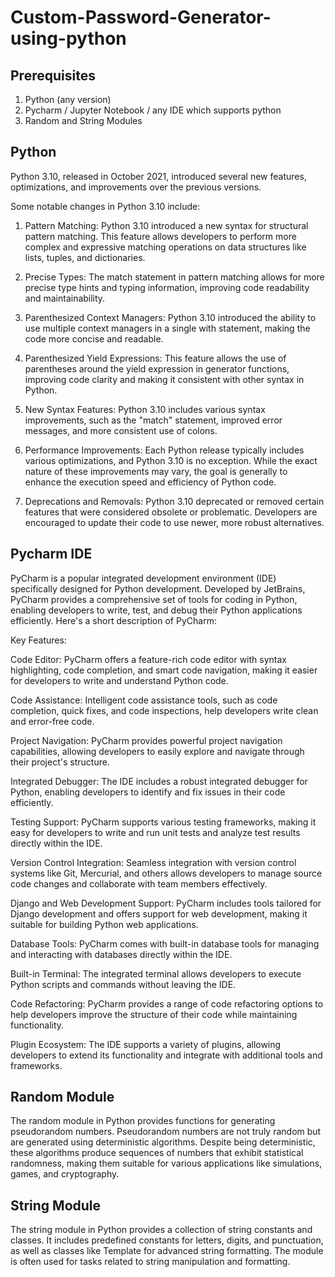 # Custom-Password-Generator-using-python

## Prerequisites

  1. Python (any version)
  2. Pycharm / Jupyter Notebook / any IDE which supports python
  3. Random and String Modules 


## Python

Python 3.10, released in October 2021, introduced several new features, optimizations, and improvements over the previous versions. 

Some notable changes in Python 3.10 include:

1. Pattern Matching: Python 3.10 introduced a new syntax for structural pattern matching. This feature allows developers to perform more complex and expressive matching operations on data structures like lists, tuples, and dictionaries.

2. Precise Types: The match statement in pattern matching allows for more precise type hints and typing information, improving code readability and maintainability.

3. Parenthesized Context Managers: Python 3.10 introduced the ability to use multiple context managers in a single with statement, making the code more concise and readable.

4. Parenthesized Yield Expressions: This feature allows the use of parentheses around the yield expression in generator functions, improving code clarity and making it consistent with other syntax in Python.

5. New Syntax Features: Python 3.10 includes various syntax improvements, such as the "match" statement, improved error messages, and more consistent use of colons.

6. Performance Improvements: Each Python release typically includes various optimizations, and Python 3.10 is no exception. While the exact nature of these improvements may vary, the goal is generally to enhance the execution speed and efficiency of Python code.

7. Deprecations and Removals: Python 3.10 deprecated or removed certain features that were considered obsolete or problematic. Developers are encouraged to update their code to use newer, more robust alternatives.


## Pycharm IDE

PyCharm is a popular integrated development environment (IDE) specifically designed for Python development. Developed by JetBrains, PyCharm provides a comprehensive set of tools for coding in Python, enabling developers to write, test, and debug their Python applications efficiently. Here's a short description of PyCharm:

Key Features:

Code Editor: PyCharm offers a feature-rich code editor with syntax highlighting, code completion, and smart code navigation, making it easier for developers to write and understand Python code.

Code Assistance: Intelligent code assistance tools, such as code completion, quick fixes, and code inspections, help developers write clean and error-free code.

Project Navigation: PyCharm provides powerful project navigation capabilities, allowing developers to easily explore and navigate through their project's structure.

Integrated Debugger: The IDE includes a robust integrated debugger for Python, enabling developers to identify and fix issues in their code efficiently.

Testing Support: PyCharm supports various testing frameworks, making it easy for developers to write and run unit tests and analyze test results directly within the IDE.

Version Control Integration: Seamless integration with version control systems like Git, Mercurial, and others allows developers to manage source code changes and collaborate with team members effectively.

Django and Web Development Support: PyCharm includes tools tailored for Django development and offers support for web development, making it suitable for building Python web applications.

Database Tools: PyCharm comes with built-in database tools for managing and interacting with databases directly within the IDE.

Built-in Terminal: The integrated terminal allows developers to execute Python scripts and commands without leaving the IDE.

Code Refactoring: PyCharm provides a range of code refactoring options to help developers improve the structure of their code while maintaining functionality.

Plugin Ecosystem: The IDE supports a variety of plugins, allowing developers to extend its functionality and integrate with additional tools and frameworks.

## Random Module

The random module in Python provides functions for generating pseudorandom numbers. Pseudorandom numbers are not truly random but are generated using deterministic algorithms. Despite being deterministic, these algorithms produce sequences of numbers that exhibit statistical randomness, making them suitable for various applications like simulations, games, and cryptography.

## String Module

The string module in Python provides a collection of string constants and classes. It includes predefined constants for letters, digits, and punctuation, as well as classes like Template for advanced string formatting. The module is often used for tasks related to string manipulation and formatting.
